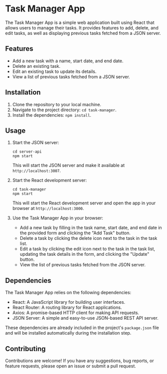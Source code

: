 

# Task Manager App

The Task Manager App is a simple web application built using React that allows users to manage their tasks. It provides features to add, delete, and edit tasks, as well as displaying previous tasks fetched from a JSON server.

## Features

- Add a new task with a name, start date, and end date.
- Delete an existing task.
- Edit an existing task to update its details.
- View a list of previous tasks fetched from a JSON server.

## Installation

1. Clone the repository to your local machine.
2. Navigate to the project directory: `cd task-manager`.
3. Install the dependencies: `npm install`.

## Usage

1. Start the JSON server:
   ```shell
   cd server-api
   npm start
   ```
   This will start the JSON server and make it available at `http://localhost:3007`.

2. Start the React development server:
   ```shell
   cd task-manager
   npm start
   ```
   This will start the React development server and open the app in your browser at `http://localhost:3000`.

3. Use the Task Manager App in your browser:
   - Add a new task by filling in the task name, start date, and end date in the provided form and clicking the "Add Task" button.
   - Delete a task by clicking the delete icon next to the task in the task list.
   - Edit a task by clicking the edit icon next to the task in the task list, updating the task details in the form, and clicking the "Update" button.
   - View the list of previous tasks fetched from the JSON server.

## Dependencies

The Task Manager App relies on the following dependencies:

- React: A JavaScript library for building user interfaces.
- React Router: A routing library for React applications.
- Axios: A promise-based HTTP client for making API requests.
- JSON Server: A simple and easy-to-use JSON-based REST API server.

These dependencies are already included in the project's `package.json` file and will be installed automatically during the installation step.

## Contributing

Contributions are welcome! If you have any suggestions, bug reports, or feature requests, please open an issue or submit a pull request.


